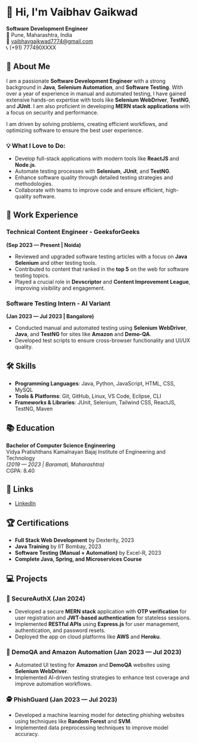 # 👋 Hi, I'm Vaibhav Gaikwad

**Software Development Engineer**  
📍 Pune, Maharashtra, India  
📧 vaibhavgaikwad7774@gmail.com  
📞 (+91) 777490XXXX  

## 🚀 About Me
I am a passionate **Software Development Engineer** with a strong background in **Java**, **Selenium Automation**, and **Software Testing**. With over a year of experience in manual and automated testing, I have gained extensive hands-on expertise with tools like **Selenium WebDriver**, **TestNG**, and **JUnit**. I am also proficient in developing **MERN stack applications** with a focus on security and performance.

I am driven by solving problems, creating efficient workflows, and optimizing software to ensure the best user experience.

### 💡 What I Love to Do:
- Develop full-stack applications with modern tools like **ReactJS** and **Node.js**.
- Automate testing processes with **Selenium**, **JUnit**, and **TestNG**.
- Enhance software quality through detailed testing strategies and methodologies.
- Collaborate with teams to improve code and ensure efficient, high-quality software.

## 💼 Work Experience

### Technical Content Engineer - **GeeksforGeeks**
**(Sep 2023 — Present | Noida)**  
- Reviewed and upgraded software testing articles with a focus on **Java Selenium** and other testing tools.
- Contributed to content that ranked in the **top 5** on the web for software testing topics.
- Played a crucial role in **Devscriptor** and **Content Improvement League**, improving visibility and engagement.

### Software Testing Intern - **AI Variant**
**(Jan 2023 — Jul 2023 | Bangalore)**  
- Conducted manual and automated testing using **Selenium WebDriver**, **Java**, and **TestNG** for sites like **Amazon** and **Demo-QA**.
- Developed test scripts to ensure cross-browser functionality and UI/UX quality.

## 🛠️ Skills

- **Programming Languages**: Java, Python, JavaScript, HTML, CSS, MySQL
- **Tools & Platforms**: Git, GitHub, Linux, VS Code, Eclipse, CLI
- **Frameworks & Libraries**: JUnit, Selenium, Tailwind CSS, ReactJS, TestNG, Maven

## 📚 Education

**Bachelor of Computer Science Engineering**  
Vidya Pratishthans Kamalnayan Bajaj Institute of Engineering and Technology  
*(2019 — 2023 | Baramati, Maharashtra)*  
CGPA: 8.40

## 🔗 Links
- [LinkedIn](https://www.linkedin.com/in/vaibhav-gaikwad-8b16a0221)  

## 🏆 Certifications
- **Full Stack Web Development** by Dexterity, 2023
- **Java Training** by IIT Bombay, 2023
- **Software Testing (Manual + Automation)** by Excel-R, 2023
- **Complete Java, Spring, and Microservices Course**

## 💻 Projects

### 🔐 SecureAuthX (Jan 2024)
- Developed a secure **MERN stack** application with **OTP verification** for user registration and **JWT-based authentication** for stateless sessions.
- Implemented **RESTful APIs** using **Express.js** for user management, authentication, and password resets.
- Deployed the app on cloud platforms like **AWS** and **Heroku**.

### 🛒 DemoQA and Amazon Automation (Jan 2023 — Jul 2023)
- Automated UI testing for **Amazon** and **DemoQA** websites using **Selenium WebDriver**.
- Implemented AI-driven testing strategies to enhance test coverage and improve automation workflows.

### 🕵️ PhishGuard (Jan 2023 — Jul 2023)
- Developed a machine learning model for detecting phishing websites using techniques like **Random Forest** and **SVM**.
- Implemented data preprocessing techniques to improve model accuracy.
